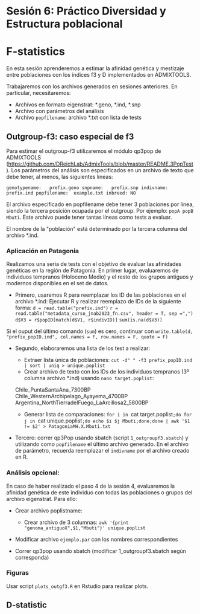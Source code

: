 # Sesión 6: Práctico Diversidad y Estructura poblacional
# F-statistics

En esta sesión aprenderemos a estimar la afinidad genética y mestizaje entre poblaciones con los índices f3 y D implementados en ADMIXTOOLS.

Trabajaremos con los archivos generados en sesiones anteriores. En particular, necesitaremos:
- Archivos en formato eigenstrat: *.geno, *.ind, *.snp
- Archivo con parámetros del análisis
- Archivo `popfilename`: archivo *.txt con lista de tests


## Outgroup-f3: caso especial de f3

Para estimar el outgroup-f3 utilizaremos el módulo qp3pop de ADMIXTOOLS (https://github.com/DReichLab/AdmixTools/blob/master/README.3PopTest
). Los parámetros del análisis son especificados en un archivo de texto que debe tener, al menos, las siguientes líneas:

`genotypename:   prefix.geno
snpname:   prefix.snp
indivname:   prefix.ind
popfilename:  example.txt
inbreed: NO`

El archivo especificado en popfilename debe tener 3 poblaciones por línea, siendo la tercera posición ocupada por el outgroup. Por ejemplo: `popA popB Mbuti`. Este archivo puede tener tantas líneas como tests a evaluar.

El nombre de la "población" está determinado por la tercera columna del archivo *.ind.  

### Aplicación en Patagonia
Realizamos una seria de tests con el objetivo de evaluar las afinidades genéticas en la región de Patagonia. En primer lugar, evaluaremos de individuos tempranos (Holoceno Medio) y el resto de los grupos antiguos y modernos disponibles en el set de datos.

- Primero, usaremos R para reemplazar los ID de las poblaciones en el archivo *.ind:
Ejecutar R y realizar reemplazo de IDs de la siguiente forma:
`d = read.table("prefix.ind")`
`r = read.table("metadata_curso_jnab2023_fn.csv", header = T, sep =",")`
`d$V3 = r$popID[match(d$V1, r$indivID)]`
`sum(is.na(d$V3))`

Si el ouput del último comando (`sum`) es cero, continuar con
`write.table(d, "prefix_popID.ind", col.names = F, row.names = F, quote = F)`

- Segundo, elaboraremos una lista de los test a realizar:
  - Extraer lista única de poblaciones: `cut -d" " -f3 prefix_popID.ind | sort | uniq > unique.poplist`
  - Crear archivo de texto con los IDs de los individuos tempranos (3º columna archivo *.ind) usando `nano target.poplist`:

  Chile_PuntaSantaAna_7300BP
  Chile_WesternArchipelago_Ayayema_4700BP
  Argentina_NorthTierradelFuego_LaArcillosa2_5800BP

  - Generar lista de comparaciones:
  `for i in `cat target.poplist`;do for j in `cat unique.poplist`;do echo $i $j Mbuti;done;done | awk '$1 != $2' > PatagoniaMH.X.Mbuti.txt`

- Tercero: correr qp3Pop usando sbatch (script `1_outgroupf3.sbatch`) y utilizando como `popfilename` el último archivo generado. En el archivo de parámetro, recuerda reemplazar el `indivname` por el archivo creado en R.


### Análisis opcional:
En caso de haber realizado el paso 4 de la sesión 4, evaluaremos la afinidad genética de este individuo con todas las poblaciones o grupos del archivo eigenstrat. Para ello:
- Crear archivo poplistname:
  - Crear archivo de 3 columnas: `awk '{print "genoma_antiguoX",$1,"Mbuti"}' unique.poplist`

- Modificar archivo `ejemplo.par` con los nombres correspondientes

- Correr qp3pop usando sbatch (modificar 1_outgroupf3.sbatch según corresponda)

### Figuras
Usar script `plots_outgf3.R` en Rstudio para realizar plots.


## D-statistic

